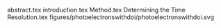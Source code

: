 abstract.tex
introduction.tex
Method.tex
Determining the Time Resolution.tex
figures/photoelectronswithdoi/photoelectronswithdoi.svg
